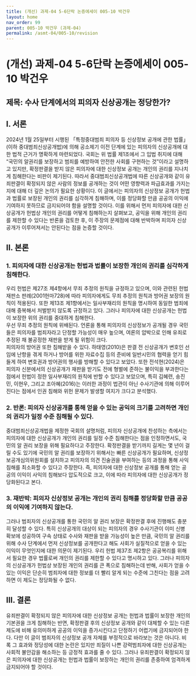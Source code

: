```yaml
---
title: (개선) 과제-04 5-6단락 논증에세이 005-10 박건우
layout: home
nav_order: 99
parent: 005-10 박건우 (과제-04)
permalink: /asmt-04/005-10/revision
---
```


# (개선) 과제-04 5-6단락 논증에세이 005-10 박건우 

## 제목: 수사 단계에서의 피의자 신상공개는 정당한가?


## I. 서론

2024년 1월 25일부터 시행된 「특정중대범죄 피의자 등 신상정보 공개에 관한 법률」(이하 중대범죄신상공개법)에 의해 공소제기 이전 단계에 있는 피의자의 신상공개에 대한 법적 근거가 명확하게 마련되었다. 국회는 위 법률 제1조에서 그 입법 취지에 대해 “국민의 알권리를 보장하고 범죄를 예방하여 안전한 사회를 구현하는 것”이라고 설명하고 있지만, 확정판결을 받지 않은 피의자에 대한 신상정보 공개는 개인의 권리를 지나치게 침해한다는 비판이 제기된다. 따라서 중대범죄신상공개법에 따른 신상공개와 같이 유죄판결이 확정되지 않은 사람의 정보를 공개하는 것이 어떤 영향력과 파급효과를 가지는지에 대해 더 깊은 논의가 필요한 상황이다. 이 글에서는 피의자의 신상정보 공개가 헌법과 법률로 보장된 개인의 권리를 심각하게 침해하며, 이를 정당화할 만큼 공공의 이익에 기여하지 못하므로 금지되어야 함을 설명할 것이다. 이를 위해서 먼저 피의자에 대한 신상공개가 헌법상 개인의 권리를 어떻게 침해하는지 살펴보고, 공익을 위해 개인의 권리를 제한할 수 있다는 반론을 검토한 후, 이 주장의 문제점에 대해 반박하며 피의자 신상공개가 이루어져서는 안된다는 점을 논증할 것이다.  


## II. 본론

### 1. 피의자에 대한 신상공개는 헌법과 법률이 보장한 개인의 권리를 심각하게 침해한다.  

우리 헌법은 제27조 제4항에서 무죄 추정의 원칙을 규정하고 있으며, 이와 관련된 헌법재판소 판례(2001헌마728)에 따라 피의자에게도 무죄 추정의 원칙과 방어권 보장의 원칙이 적용된다. 또한 제13조 제1항에서는 일사부재리의 원칙을 명시하여 동일한 범죄에 대해 중복해서 처벌받지 않도록 규정하고 있다. 그러나 피의자에 대한 신상공개는 헌법이 보장한 위의 권리를 중대하게 침해한다.  
우선 무죄 추정의 원칙에 위배된다. 언론을 통해 피의자의 신상정보가 공개될 경우 국민들은 피의자를 범죄자라고 단정할 가능성이 매우 높으며, 여론의 압박으로 인해 유죄로 추정된 채 불공정한 재판을 받게 될 위험이 크다.  
피의자의 방어권 또한 침해받을 수 있다. 하태영(2010)은 판결 전 신상공개가 변호인 선임에 난항을 겪게 하거나 방어를 위한 자료수집 등의 준비에 일반시민의 협력을 얻기 힘들게 하여 변호권과 방어권의 행사를 방해할 수 있다고 보았다.
또한 전석현(2024)은 피의자 신분에서의 신상공개가 재판을 받기도 전에 형벌에 준하는 불이익을 부과한다는 점에서 헌법이 정한 일사부재리의 원칙에 반할 수 있다고 보았으며, 특히 김혜련, 송진민, 이현우, 그리고 조아혜(2016)는 이러한 과정이 법관이 아닌 수사기관에 의해 이루어진다는 점에서 인권 침해와 위헌 문제가 발생할 여지가 크다고 분석했다.

### 2. 반론: 피의자 신상공개를 통해 얻을 수 있는 공익의 크기를 고려하면 개인의 권리가 일정 수준 침해될 수 있다.  

중대범죄신상공개법을 제정한 국회의 설명처럼, 피의자 신상공개에 찬성하는 측에서는 피의자에 대한 신상공개가 개인의 권리를 일정 수준 침해한다는 점을 인정하면서도, 국민의 알 권리 보장을 위해 필요하다고 주장한다. 확정판결을 받기까지 길게는 몇 년이 걸릴 수도 있기에 국민의 알 권리를 보장하기 위해서는 빠른 신상공개가 필요하며, 신상정보공개심의위원회를 설치하고 피의자의 의견 진술권을 부여하는 등의 과정을 통해 사익 침해를 최소화할 수 있다고 주장한다. 즉, 피의자에 대한 신상정보 공개를 통해 얻는 공공의 이익이 사익의 침해보다 압도적으로 크고, 이에 따라 피의자에 대한 신상공개가 정당화된다고 본다.

### 3. 재반박: 피의자 신상정보 공개는 개인의 권리 침해를 정당화할 만큼 공공의 이익에 기여하지 않는다.

그러나 범죄자의 신상공개를 통한 국민의 알 권리 보장은 확정판결 후에 진행해도 충분히 달성할 수 있다. 특히 신상공개의 대상이 되는 피의자의 경우 수사기관이 이미 신병 확보에 성공하여 구속 상태로 수사와 재판을 받을 가능성이 높은 만큼, 국민의 알 권리를 위해 수사 단계에서 먼저 신상정보를 공개한다고 해도 사회가 실질적으로 얻을 수 있는 이익이 무엇인지에 대한 의문이 제기된다.
우리 헌법 제37조 제2항은 공공복리를 위해서 필요한 경우 법률로써 개인의 권리를 제한할 수 있다고 명시하고 있다. 그러나 피의자의 신상공개가 헌법상 보장된 개인의 권리를 큰 폭으로 침해하는데 반해, 사회가 얻을 수 있는 이익은 단순히 범죄자에 대한 정보를 더 빨리 알게 되는 수준에 그친다는 점을 고려하면 이 제도는 정당화될 수 없다.  


## III. 결론 

유죄판결이 확정되지 않은 피의자에 대한 신상정보 공개는 헌법과 법률이 보장한 개인의 기본권을 크게 침해하는 반면, 확정판결 후의 신상정보 공개와 같이 대체할 수 있는 다른 제도에 비해 유의미하게 공공의 이익을 증가시킨다고 단정하기 어렵기에 금지되어야 한다.
다만 이 글이 범죄자의 신상정보 공개 자체를 부정적으로 바라보는 것은 아니다. 비록 그 효과와 정당성에 대한 논란은 있지만 죄질이 나쁜 강력범죄자에 대한 신상공개는 사회적 불안감을 해소하는 등 긍정적 효과를 줄 수 있다. 그러나 유죄판결이 확정되지 않은 피의자에 대한 신상공개는 헌법과 법률이 보장하는 개인의 권리를 존중하여 엄격하게 금지되어야 할 것이다.  